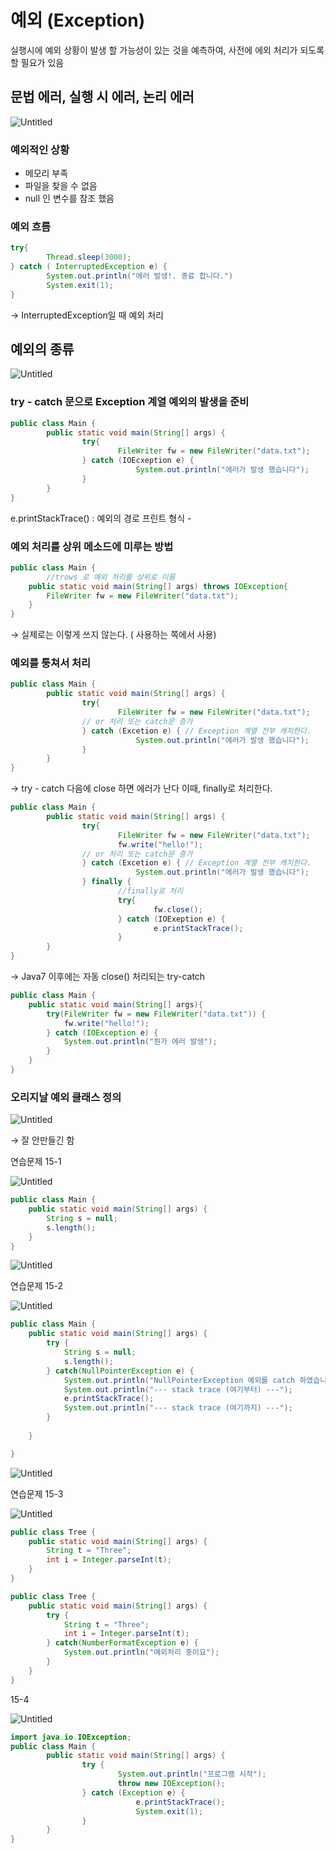# 예외 (Exception)

실행시에 예외 상황이 발생 할 가능성이 있는 것을 예측하여, 사전에 에외 처리가 되도록 할 필요가 있음

## **문법 에러, 실행 시 에러, 논리 에러**

![Untitled](%E1%84%8B%E1%85%A8%E1%84%8B%E1%85%AC%20(Exception)%20d7620427c4e548e29df61033a917a43d/Untitled.png)

### 예외적인 상황

- 메모리 부족
- 파일을 찾을 수 없음
- null 인 변수를 참조 했음

### 예외 흐름

```java
try{
		Thread.sleep(3000);
} catch ( InterruptedException e) {
		System.out.println("에러 발생!. 종료 합니다.")
		System.exit(1);
}
```

→ InterruptedException일 때 예외 처리

## 예외의 종류

![Untitled](%E1%84%8B%E1%85%A8%E1%84%8B%E1%85%AC%20(Exception)%20d7620427c4e548e29df61033a917a43d/Untitled%201.png)

### try - catch 문으로 Exception 계열 예외의 발생을 준비

```java
public class Main {
		public static void main(String[] args) {
				try{
						FileWriter fw = new FileWriter("data.txt");
				} catch (IOEcxeption e) {
							System.out.println("에러가 발생 했습니다");
				}
		}
}
```

e.printStackTrace() : 예외의 경로 프린트 형식 -

### 예외 처리를 상위 메소드에 미루는 방법

```java
public class Main {
		//trows 로 예외 처리를 상위로 미룸
    public static void main(String[] args) throws IOException{
        FileWriter fw = new FileWriter("data.txt");
    }
}
```

→ 실제로는 이렇게 쓰지 않는다. ( 사용하는 쪽에서 사용)

### 예외를 퉁쳐서 처리

```java
public class Main {
		public static void main(String[] args) {
				try{
						FileWriter fw = new FileWriter("data.txt");
				// or 처리 또는 catch문 증가
				} catch (Excetion e) { // Exception 계열 전부 캐치한다.
							System.out.println("에러가 발생 했습니다");
				}
		}
}
```

→ try - catch 다음에 close 하면 에러가 난다 이때, finally로 처리한다.

```java
public class Main {
		public static void main(String[] args) {
				try{
						FileWriter fw = new FileWriter("data.txt");
						fw.write("hello!");
				// or 처리 또는 catch문 증가
				} catch (Excetion e) { // Exception 계열 전부 캐치한다.
							System.out.println("에러가 발생 했습니다");
				} finally {
						//finally로 처리
						try{
								fw.close();
						} catch (IOExeption e) {
								e.printStackTrace();
						}
		}
}
```

→ Java7 이후에는 자동 close() 처리되는 try-catch

```java
public class Main {
    public static void main(String[] args){     
        try(FileWriter fw = new FileWriter("data.txt")) {
            fw.write("hello!");
        } catch (IOException e) {
            System.out.println("뭔가 에러 발생");
        }
    }
}
```

### 오리지날 예외 클래스 정의

![Untitled](%E1%84%8B%E1%85%A8%E1%84%8B%E1%85%AC%20(Exception)%20d7620427c4e548e29df61033a917a43d/Untitled%202.png)

→ 잘 안만들긴 함

연습문제 15-1

![Untitled](%E1%84%8B%E1%85%A8%E1%84%8B%E1%85%AC%20(Exception)%20d7620427c4e548e29df61033a917a43d/Untitled%203.png)

```java
public class Main {
    public static void main(String[] args) {
        String s = null;
        s.length();
    }
}
```

![Untitled](%E1%84%8B%E1%85%A8%E1%84%8B%E1%85%AC%20(Exception)%20d7620427c4e548e29df61033a917a43d/Untitled%204.png)

연습문제 15-2

![Untitled](%E1%84%8B%E1%85%A8%E1%84%8B%E1%85%AC%20(Exception)%20d7620427c4e548e29df61033a917a43d/Untitled%205.png)

```java
public class Main {
    public static void main(String[] args) {
        try {
            String s = null;
            s.length();
        } catch(NullPointerException e) {
            System.out.println("NullPointerException 예외를 catch 하였습니다");
            System.out.println("--- stack trace (여기부터) ---");
            e.printStackTrace();
            System.out.println("--- stack trace (여기까지) ---");
        }
        
    }

}
```

![Untitled](%E1%84%8B%E1%85%A8%E1%84%8B%E1%85%AC%20(Exception)%20d7620427c4e548e29df61033a917a43d/Untitled%206.png)

연습문제 15-3

![Untitled](%E1%84%8B%E1%85%A8%E1%84%8B%E1%85%AC%20(Exception)%20d7620427c4e548e29df61033a917a43d/Untitled%207.png)

```java
public class Tree {
    public static void main(String[] args) {
        String t = "Three";
        int i = Integer.parseInt(t);
    }
}
```

```java
public class Tree {
    public static void main(String[] args) {
        try {
            String t = "Three";
            int i = Integer.parseInt(t);
        } catch(NumberFormatException e) {
            System.out.println("예외처리 중이요");
        } 
    }
}
```

15-4

![Untitled](%E1%84%8B%E1%85%A8%E1%84%8B%E1%85%AC%20(Exception)%20d7620427c4e548e29df61033a917a43d/Untitled%208.png)

```java
import java.io.IOException;
public class Main {
		public static void main(String[] args) {
				try {
						System.out.println("프로그램 시작");
						throw new IOException();
				} catch (Exception e) {
							e.printStackTrace();
							System.exit(1);
				}
		}
}
```